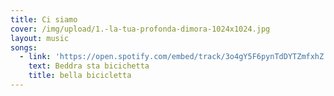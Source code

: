 ```yaml
---
title: Ci siamo
cover: /img/upload/1.-la-tua-profonda-dimora-1024x1024.jpg
layout: music
songs:
  - link: 'https://open.spotify.com/embed/track/3o4gY5F6pynTdDYTZmfxhZ'
    text: Beddra sta bicichetta
    title: bella bicicletta
---
```


